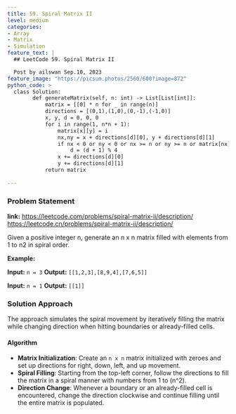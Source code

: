 ```yaml
---
title: 59. Spiral Matrix II
level: medium
categories:
- Array
- Matrix
- Simulation
feature_text: |
  ## LeetCode 59. Spiral Matrix II

  Post by ailswan Sep.10, 2023
feature_image: "https://picsum.photos/2560/600?image=872"
python_code: >
  class Solution:
        def generateMatrix(self, n: int) -> List[List[int]]:
            matrix = [[0] * n for _ in range(n)]
            directions = [(0,1),(1,0),(0,-1),(-1,0)]
            x, y, d = 0, 0, 0
            for i in range(1, n*n + 1):
                matrix[x][y] = i
                nx,ny = x + directions[d][0], y + directions[d][1]
                if nx < 0 or ny < 0 or nx >= n or ny >= n or matrix[nx][ny]:
                    d = (d + 1) % 4
                x += directions[d][0]
                y += directions[d][1]
            return matrix
           
---
```


### Problem Statement
**link:**
https://leetcode.com/problems/spiral-matrix-ii/description/
https://leetcode.cn/problems/spiral-matrix-ii/description/

Given a positive integer n, generate an n x n matrix filled with elements from 1 to n2 in spiral order.

**Example:**

**Input:** `n = 3`
**Output:** `[[1,2,3],[8,9,4],[7,6,5]]`

**Input:** `n = 1`
**Output:** `[[1]]`

### Solution Approach
 
The approach simulates the spiral movement by iteratively filling the matrix while changing direction when hitting boundaries or already-filled cells.

#### Algorithm
- **Matrix Initialization**: Create an `n x n` matrix initialized with zeroes and set up directions for right, down, left, and up movement.
- **Spiral Filling**: Starting from the top-left corner, follow the directions to fill the matrix in a spiral manner with numbers from 1 to \(n^2\).
- **Direction Change**: Whenever a boundary or an already-filled cell is encountered, change the direction clockwise and continue filling until the entire matrix is populated.
